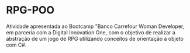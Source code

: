 # RPG-POO
Atividade apresentada ao Bootcamp "Banco Carrefour Woman Developer, em parceria com a Digital Innovation One, com o objetivo de realizar a abstração de um jogo de RPG utilizando conceitos de orientação a objeto com C#. 
